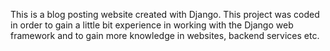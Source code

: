 This is a blog posting website created with Django. This project was coded in order to gain a little bit experience in working with the Django web framework and to gain more
knowledge in websites, backend services etc.
